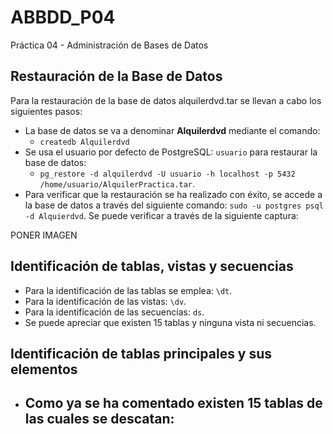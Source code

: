 # ABBDD_P04
Práctica 04 - Administración de Bases de Datos



## Restauración de la Base de Datos
Para la restauración de la base de datos alquilerdvd.tar se llevan a cabo los siguientes pasos:
- La base de datos se va a denominar **Alquilerdvd** mediante el comando:
  - `createdb Alquilerdvd`
- Se usa el usuario por defecto de PostgreSQL: `usuario` para restaurar la base de datos:
  - `pg_restore -d alquilerdvd -U usuario -h localhost -p 5432 /home/usuario/AlquilerPractica.tar`.
- Para verificar que la restauración se ha realizado con éxito, se accede a la base de datos a través del siguiente comando: `sudo -u postgres psql -d Alquierdvd`. Se puede verificar a través de la siguiente captura:


PONER IMAGEN


## Identificación de tablas, vistas y secuencias
- Para la identificación de las tablas se emplea: `\dt`.
- Para la identificación de las vistas: `\dv`.
- Para la identificación de las secuencias: `ds`.
- Se puede apreciar que existen 15 tablas y ninguna vista ni secuencias. 

## Identificación de tablas principales y sus elementos
- Como ya se ha comentado existen 15 tablas de las cuales se descatan:
  - 
